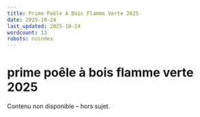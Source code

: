 ```yaml
---
title: Prime Poêle À Bois Flamme Verte 2025
date: 2025-10-24
last_updated: 2025-10-24
wordcount: 13
robots: noindex
---
```


# prime poêle à bois flamme verte 2025

Contenu non disponible – hors sujet.